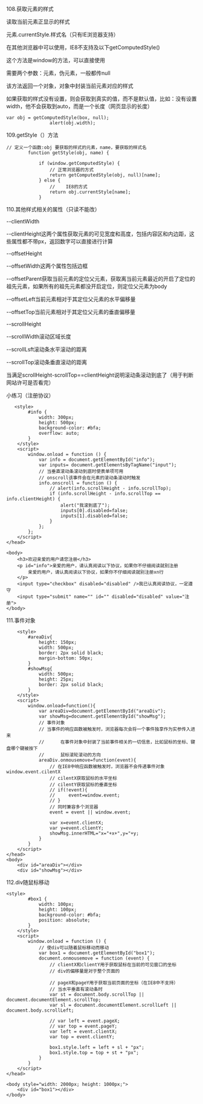 108.获取元素的样式

读取当前元素正显示的样式

元素.currentStyle.样式名（只有IE浏览器支持）

在其他浏览器中可以使用，IE8不支持及以下getComputedStyle()

这个方法是window的方法，可以直接使用

需要两个参数：元素，伪元素，一般都传null

该方法返回一个对象，对象中封装当前元素对应的样式

如果获取的样式没有设置，则会获取到真实的值，而不是默认值，比如：没有设置width，他不会获取到auto，而是一个长度（网页显示的长度）

```
var obj = getComputedStyle(box, null);
                alert(obj.width);
```

109.getStyle（）方法

```
// 定义一个函数:obj 要获取的样式的元素，name，要获取的样式名
        function getStyle(obj, name) {

            if (window.getComputedStyle) {
                // 正常浏览器的方式
                return getComputedStyle(obj, null)[name];
            } else {
                //    IE8的方式
                return obj.currentStyle[name];
            }
```

110.其他样式相关的属性（只读不能改）

--clientWidth

--clientHeight这两个属性获取元素的可见宽度和高度，包括内容区和内边距，这些属性都不带px，返回数字可以直接进行计算

--offsetHeight

--offsetWidth这两个属性包括边框

--offsetParent获取当前元素的定位父元素，获取离当前元素最近的开启了定位的祖先元素，如果所有的祖先元素都没开启定位，则定位父元素为body

--offsetLeft当前元素相对于其定位父元素的水平偏移量

--offsetTop当前元素相对于其定位父元素的垂直偏移量

--scrollHeight

--scrollWidth滚动区域长度

--scrollLsft滚动条水平滚动的距离

--scrollTop滚动条垂直滚动的距离

当满足scrollHeight-scrollTop==clientHeight说明滚动条滚动到底了（用于判断网站许可是否看完）

小练习（注册协议）

```
   <style>
        #info {
            width: 300px;
            height: 500px;
            background-color: #bfa;
            overflow: auto;
        }
    </style>
    <script>
        window.onload = function () {
            var info = document.getElementById("info");
            var inputs= document.getElementsByTagName("input");
            // 当垂直滚动条滚动到底时使表单项可用
            // onscroll该事件会在元素的滚动条滚动时触发
            info.onscroll = function () {
                // alert(info.scrollHeight - info.scrollTop);
                if (info.scrollHeight - info.scrollTop == info.clientHeight) {
                    alert("我滚到底了");
                    inputs[0].disabled=false;
                    inputs[1].disabled=false;
                }
            };
        };
    </script>
</head>

<body>
    <h3>欢迎亲爱的用户请您注册</h3>
    <p id="info">亲爱的用户，请认真阅读以下协议，如果你不仔细阅读就别注册
        亲爱的用户，请认真阅读以下协议，如果你不仔细阅读就别注册xn行  
    </p>
    <input type="checkbox" disabled="disabled" />我已认真阅读协议，一定遵守
    <input type="submit" name="" id="" disabled="disabled" value="注册">
</body>
```

111.事件对象

```
    <style>
        #areaDiv{
            height: 150px;
            width: 500px;
            border: 2px solid black;
            margin-bottom: 50px;
        }
        #showMsg{
            width: 500px;
            height: 25px;
            border: 2px solid black;
        }
    </style>
    <script>
        window.onload=function(){
            var areaDiv=document.getElementById("areaDiv");
            var showMsg=document.getElementById("showMsg");
            // 事件对象
            // 当事件的响应函数被触发时，浏览器每次会将一个事件独享作为实参传入进来
            //      在事件对象中封装了当前事件相关的一切信息，比如鼠标的坐标、键盘哪个键被按下
            //      鼠标滚轮滚动的方向
            areaDiv.onmousemove=function(event){
                // 在IE8中响应函数被触发时，浏览器不会传递事件对象 window.event.cilentX
                // cilentX获取鼠标的水平坐标
                // cilentY获取鼠标的垂直坐标
                // if(!event){
                //     event=window.event;
                // }
                // 同时兼容多个浏览器
                event = event || window.event;

                var x=event.clientX;
                var y=event.clientY;
                showMsg.innerHTML="x="+x+",y="+y;
            }
        }
    </script>
</head>
<body>
    <div id="areaDiv"></div>
    <div id="showMsg"></div>
```

112.div随鼠标移动

```
<style>
        #box1 {
            width: 100px;
            height: 100px;
            background-color: #bfa;
            position: absolute;
        }
    </style>
    <script>
        window.onload = function () {
            // 使div可以随着鼠标移动而移动
            var box1 = document.getElementById("box1");
            document.onmousemove = function (event) {
                // clientX和clientY用于获取鼠标在当前的可见窗口的坐标
                // div的偏移量是对于整个页面的

                // pageX和pageY用于获取当前页面的坐标（在IE8中不支持）
                // 当水平垂直有滚动条时
                var st = document.body.scrollTop || document.documentElement.scrollTop;
                var sl = document.documentElement.scrollLeft || document.body.scrollLeft;

                // var left = event.pageX;
                // var top = event.pageY;
                var left = event.clientX;
                var top = event.clientY;

                box1.style.left = left + sl + "px";
                box1.style.top = top + st + "px";
            }
        }
    </script>
</head>

<body style="width: 2000px; height: 1000px;">
    <div id="box1"></div>
</body>
```

